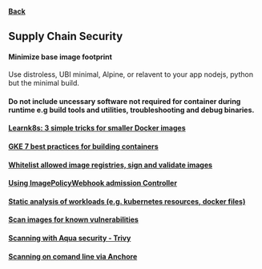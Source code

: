#### [Back](README.md)
## Supply Chain Security


#### Minimize base image footprint
Use distroless, UBI minimal, Alpine, or relavent to your app nodejs, python but the minimal build.

#### Do not include uncessary software not required for container during runtime e.g build tools and utilities, troubleshooting and debug binaries.

#### [Learnk8s: 3 simple tricks for smaller Docker images](https://learnk8s.io/blog/smaller-docker-images)
#### [GKE 7 best practices for building containers](https://cloud.google.com/blog/products/gcp/7-best-practices-for-building-containers)
#### [Whitelist allowed image registries, sign and validate images](https://kubernetes.io/blog/2019/03/21/a-guide-to-kubernetes-admission-controllers/#why-do-i-need-admission-controllers)
#### [Using ImagePolicyWebhook admission Controller](https://kubernetes.io/docs/reference/access-authn-authz/admission-controllers/#imagepolicywebhook)
#### [Static analysis of workloads (e.g. kubernetes resources, docker files)](https://kubernetes.io/blog/2018/07/18/11-ways-not-to-get-hacked/#7-statically-analyse-yaml)
#### [Scan images for known vulnerabilities](https://kubernetes.io/blog/2018/07/18/11-ways-not-to-get-hacked/#10-scan-images-and-run-ids)
#### [Scanning with Aqua security - Trivy](https://github.com/aquasecurity/trivy)
#### [Scanning on comand line via Anchore](https://github.com/anchore/anchore-cli#command-line-examples)
